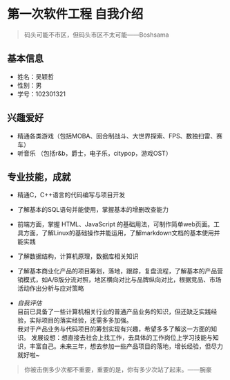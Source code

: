 # 第一次软件工程 自我介绍

>码头可能不市区，但码头市区不太可能——Boshsama

## 基本信息
- 姓名：吴颖哲
- 性别：男
- 学号：102301321

## 兴趣爱好
- 精通各类游戏（包括MOBA、回合制战斗、大世界探索、FPS、数独扫雷、赛车）   
- 听音乐 （包括r&b，爵士，电子乐，citypop，游戏OST）

## 专业技能，成就
- 精通C，C++语言的代码编写与项目开发
- 了解基本的SQL语句并能使用，掌握基本的增删改查能力
- 前端方面，掌握 HTML、JavaScript 的基础用法，可制作简单web页面。工具方面，了解Linux的基础操作并能运用，了解markdown文档的基本使用并能实践
- 了解数据结构，计算机原理，数据库相关知识
- 了解基本商业化产品的项目筹划，落地，跟踪，复盘流程，了解基本的产品营销模式，如A/B版分流对照，地区横向对比与品牌纵向对比，根据竞品、市场活动作出分析与应对策略

- *自我评估*   
目前已具备了一些计算机相关行业的普通产品业务的知识，但还缺乏实践经验，实际项目的落实经验，还需多多加强。  
我对于产品业务与代码项目的筹划实现有兴趣，希望多多了解这一方面的知识。
发展设想：想直接去社会上找工作，去具体的工作岗位上学习技能与知识，丰富自己。未来三年，想去参加一些产品项目的落地，增长经验，但尽力就好啦~

>你被击倒多少次都不重要，重要的是，你有多少次站了起来。——腕豪







